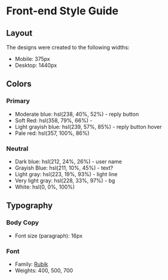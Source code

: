 # Front-end Style Guide

## Layout

The designs were created to the following widths:

- Mobile: 375px
- Desktop: 1440px

## Colors

### Primary

- Moderate blue: hsl(238, 40%, 52%) - reply button
- Soft Red: hsl(358, 79%, 66%) - 
- Light grayish blue: hsl(239, 57%, 85%) - reply button hover
- Pale red: hsl(357, 100%, 86%)

### Neutral

- Dark blue: hsl(212, 24%, 26%) - user name
- Grayish Blue: hsl(211, 10%, 45%) - text?
- Light gray: hsl(223, 19%, 93%) - light line
- Very light gray: hsl(228, 33%, 97%) - bg
- White: hsl(0, 0%, 100%)

## Typography

### Body Copy

- Font size (paragraph): 16px

### Font

- Family: [Rubik](https://fonts.google.com/specimen/Rubik)
- Weights: 400, 500, 700
